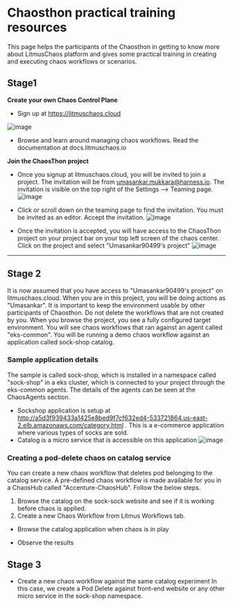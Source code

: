 # Chaosthon practical training resources

This page helps the participants of the Chaosthon in getting to know more about LitmusChaos platform and gives some practical training in creating and executing chaos workflows or scenarios.

## Stage1

**Create your own Chaos Control Plane**

* Sign up at https://litmuschaos.cloud

![image](https://user-images.githubusercontent.com/19591814/171148024-de6ba744-77af-49ce-889d-1e964663cadc.png)

* Browse and learn around managing chaos workflows. Read the documentation at docs.litmuschaos.io


**Join the ChaosThon project**

* Once you signup at litmuschaos.cloud, you will be invited to join a project. The invitation will be from umasankar.mukkara@harness.io. The invitation is visible on the top right of the Settings --> Teaming page.
![image](https://user-images.githubusercontent.com/19591814/171151503-5800d2a3-fc48-4a71-84f5-4da482e72fdc.png)

* Click or scroll down on the teaming page to find the invitation. You must be invited as an editor. Accept the invitation.
![image](https://user-images.githubusercontent.com/19591814/171163779-a6b6c6c0-1e12-45bc-994d-b52e90413e07.png)
 
* Once the invitation is accepted, you will have access to the ChaosThon project on your project bar on your top left screen of the chaos center. Click on the project and select "Umasankar90499's project"
![image](https://user-images.githubusercontent.com/19591814/171165922-a6aedcaa-1ee0-44ab-80bd-1e87d54b2b33.png)


***
## Stage 2

It is now assumed that you have access to "Umasankar90499's project" on litmuschaos.cloud. When you are in this project, you will be doing actions as "Umasankar". It is important to keep the environment usable by other participants of Chaosthon. Do not delete the workflows that are not created by you.
When you browse the project, you see a fully configured target environment. You will see chaos workflows that ran against an agent called "eks-common". You will be running a demo chaos workflow against an application called sock-shop catalog. 

### Sample application details

The sample is called sock-shop, which is installed in a namespace called "sock-shop" in a eks cluster, which is connected to your project through the eks-common agents. The details of the agents can be seen at the ChaosAgents section.

* Sockshop application is setup at http://a5d3f939433a1425e8bed9f7cf632ed4-533721864.us-east-2.elb.amazonaws.com/category.html . This is a e-commerce application where various types of socks are sold. 
* Catalog is a micro service that is accessible on this application
![image](https://user-images.githubusercontent.com/19591814/171152601-5796f26d-90d1-4de4-ba67-71a67f2fe86a.png)

### Creating a pod-delete chaos on catalog service

You can create a new chaos workflow that deletes pod belonging to the catalog service. A pre-defined chaos workflow is made available for you in a ChaosHub called "Accenture-ChaosHub". Follow the below steps.

1. Browse the catalog on the sock-sock website and see if it is working before chaos is applied.
2. Create a new Chaos Workflow from Litmus Workflows tab.

* Browse the catalog application when chaos is in play

* Observe the results 

## Stage 3
* Create a new chaos workflow against the same catalog experiment
In this case, we create a Pod Delete against front-end website or any other micro service in the sock-shop namespace.





